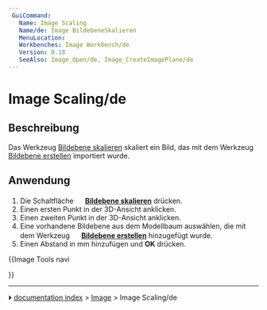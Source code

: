 ```yaml
---
 GuiCommand:
   Name: Image Scaling
   Name/de: Image BildebeneSkalieren
   MenuLocation: 
   Workbenches: Image Workbench/de
   Version: 0.18
   SeeAlso: Image_Open/de, Image_CreateImagePlane/de
---
```


# Image Scaling/de

## Beschreibung

Das Werkzeug [Bildebene skalieren](Image_Scaling/de.md) skaliert ein Bild, das mit dem Werkzeug [Bildebene erstellen](Image_CreateImagePlane/de.md) importiert wurde.

## Anwendung

1.  Die Schaltfläche **<img src="images/Image_Scaling.svg" width=16px> [Bildebene skalieren](Image_Scaling/de.md)** drücken.
2.  Einen ersten Punkt in der 3D-Ansicht anklicken.
3.  Einen zweiten Punkt in der 3D-Ansicht anklicken.
4.  Eine vorhandene Bildebene aus dem Modellbaum auswählen, die mit dem Werkzeug **<img src="images/Image_CreateImagePlane.svg" width=16px> [Bildebene erstellen](Image_CreateImagePlane/de.md)** hinzugefügt wurde.
5.  Einen Abstand in mm hinzufügen und **OK** drücken.





{{Image Tools navi

}}



---
⏵ [documentation index](../README.md) > [Image](Category_Image.md) > Image Scaling/de
